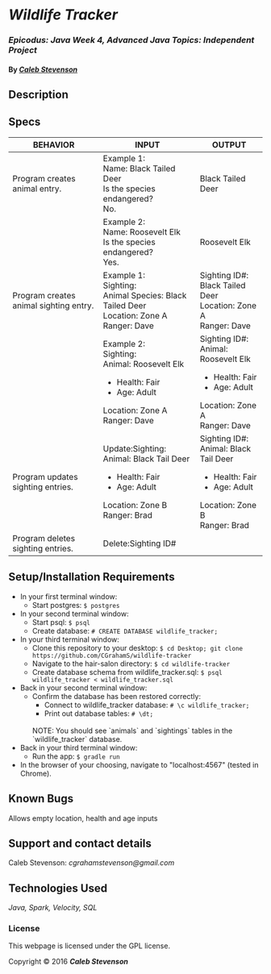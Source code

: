 # _Wildlife Tracker_

### _Epicodus: Java Week 4, Advanced Java Topics: Independent Project_

#### By _[**Caleb Stevenson**](https://github.com/CGrahamS)_

## Description

## Specs

| BEHAVIOR                               | INPUT                                                                                                                                              | OUTPUT                                                                                                                                          |
|----------------------------------------|----------------------------------------------------------------------------------------------------------------------------------------------------|-------------------------------------------------------------------------------------------------------------------------------------------------|
| Program creates animal entry.          | Example 1:<br>Name: Black Tailed Deer<br>Is the species endangered?<br>No.                                                                         | Black Tailed Deer                                                                                                                               |
|                                        | Example 2:<br>Name: Roosevelt Elk<br>Is the species endangered?<br>Yes.<br>                                                                        | Roosevelt Elk                                                                                                                                   |
| Program creates animal sighting entry. | Example 1:<br>Sighting: <br>Animal Species: Black Tailed Deer <br> Location: Zone A <br> Ranger: Dave                                              | Sighting ID#: <br>Black Tailed Deer<br>Location: Zone A <br> Ranger: Dave                                                                       |
|                                        | Example 2:<br>Sighting:<br>Animal: Roosevelt Elk<br><ul>     <li>Health: Fair</li>    <li>Age: Adult</li> </ul>Location: Zone A<br>Ranger: Dave    | Sighting ID#: <br>Animal: Roosevelt Elk<br><ul>     <li>Health: Fair</li>    <li>Age: Adult</li> </ul>Location: Zone A <br> Ranger: Dave        |
| Program updates sighting entries.      | Update:Sighting: <br>Animal: Black Tail Deer <br><ul>     <li>Health: Fair</li>    <li>Age: Adult</li> </ul>Location: Zone B <br> Ranger: Brad     | Sighting ID#: <br>Animal: Black Tail Deer<br><ul>     <li>Health: Fair</li>    <li>Age: Adult</li> </ul>Location: Zone B <br> Ranger: Brad      |
| Program deletes sighting entries.      | Delete:Sighting ID#                                                                                                                               |                                                                                                                                                 ||

## Setup/Installation Requirements

* In your first terminal window:
  * Start postgres: `$ postgres`
* In your second terminal window:
  * Start psql: `$ psql`
  * Create database: `# CREATE DATABASE wildlife_tracker;`
* In your third terminal window:
  * Clone this repository to your desktop: `$ cd Desktop; git clone https://github.com/CGrahamS/wildlife-tracker`
  * Navigate to the hair-salon directory: `$ cd wildlife-tracker`
  * Create database schema from wildlife_tracker.sql: `$ psql wildlife_tracker < wildlife_tracker.sql`
* Back in your second terminal window:
  * Confirm the database has been restored correctly:
    * Connect to wildlife_tracker database: `# \c wildlife_tracker;`
    * Print out database tables: `# \dt;`
    <br>
    NOTE: You should see `animals` and `sightings` tables in the `wildlife_tracker` database.
* Back in your third terminal window:
  * Run the app: `$ gradle run`
* In the browser of your choosing, navigate to "localhost:4567" (tested in Chrome).

## Known Bugs

Allows empty location, health and age inputs

## Support and contact details

Caleb Stevenson: _cgrahamstevenson@gmail.com_

## Technologies Used

_Java,
Spark,
Velocity,
SQL_

### License

This webpage is licensed under the GPL license.

Copyright &copy; 2016 **_Caleb Stevenson_**
